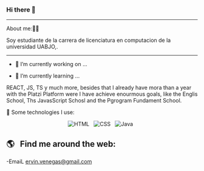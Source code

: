 ### Hi there 👋




---
About me:👨‍💻

Soy estudiante de la carrera de licenciatura en computacion de la universidad UABJO,.


---

- 🔭 I’m currently working on ...


- 🌱 I’m currently learning ...

REACT, JS, TS y much more, besides that I already have mora than a year with the Platzi Platform were I have achieve enourmous goals, like the Englis School, Ths JavasScript Schosl and the Pgrogram Fundament School.



🎯   Some technologies I use:
<p align="center">
  <img src="https://img.shields.io/badge/HTML5-E34F26?style=for-the-badge&logo=html5&logoColor=white" alt="HTML" />&nbsp;&nbsp;
  <img src="https://img.shields.io/badge/CSS3-1572B6?style=for-the-badge&logo=css3&logoColor=white" alt="CSS" />&nbsp;&nbsp;
<img src="https://img.shields.io/badge/Java-323330?style=for-the-badge&logo=java&logoColor=F7DF1E" alt="Java" />&nbsp;&nbsp;
  
</p>

## 🌎 &nbsp;&nbsp;Find me around the web:
-EmaiL ervin.venegas@gmail.com

